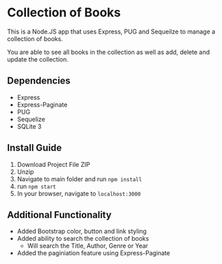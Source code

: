 # Collection of Books
This is a Node.JS app that uses Express, PUG and Sequeilze to manage a collection of books.

You are able to see all books in the collection as well as add, delete and update the collection. 

## Dependencies
- Express
- Express-Paginate
- PUG
- Sequelize
- SQLite 3

## Install Guide
1. Download Project File ZIP
2. Unzip
3. Navigate to main folder and run `npm install`
4. run `npm start`
5. In your browser, navigate to `localhost:3000`

## Additional Functionality
- Added Bootstrap color, button and link styling
- Added ability to search the collection of books
  - Will search the Title, Author, Genre or Year
- Added the paginiation feature using Express-Paginate
